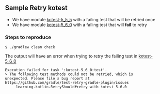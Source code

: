 ## Sample Retry kotest

* We have module [kotest-5_5_5](kotest-5_5_5) with a failing test that will be retried once
* We have module [kotest-5_6_0](kotest-5_6_0) with a failing test that will **fail** to retry

### Steps to reproduce 

```shell
$ ./gradlew clean check
```

The output will have an error when trying to retry the failing test in [kotest-5_6_0](kotest-5_6_0) 

```shell
Execution failed for task ':kotest-5_6_0:test'.
> The following test methods could not be retried, which is unexpected. Please file a bug report at https://github.com/gradle/test-retry-gradle-plugin/issues
     learning.kotlin.RetryShould#retry with kotest 5.6.0
```
